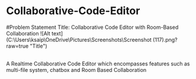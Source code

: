 # Collaborative-Code-Editor
#Problem Statement Title:
Collaborative Code Editor with Room-Based Collaboration
![Alt text](C:\Users\ksaip\OneDrive\Pictures\Screenshots\Screenshot (117).png?raw=true "Title")

<br>
A Realtime Collaborative Code Editor which encompasses features such as multi-file system, chatbox and Room Based Collaboration

